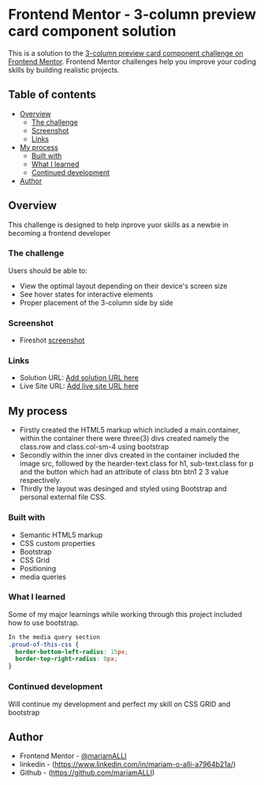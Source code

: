 # Frontend Mentor - 3-column preview card component solution

This is a solution to the [3-column preview card component challenge on Frontend Mentor](https://www.frontendmentor.io/challenges/3column-preview-card-component-pH92eAR2-). Frontend Mentor challenges help you improve your coding skills by building realistic projects. 

## Table of contents

- [Overview](#overview)
  - [The challenge](#the-challenge)
  - [Screenshot](#screenshot)
  - [Links](#links)
- [My process](#my-process)
  - [Built with](#built-with)
  - [What I learned](#what-i-learned)
  - [Continued development](#continued-development)
- [Author](#author)


## Overview
This challenge is designed to help inprove yuor skills as a 
 newbie in becoming a frontend developer

### The challenge

Users should be able to:

- View the optimal layout depending on their device's screen size
- See hover states for interactive elements
- Proper placement of the 3-column side by side

### Screenshot

- Fireshot [screenshot](https://i.imgur.com/Tdjs3NB.jpg)

### Links

- Solution URL: [Add solution URL here](https://github.com/mariamALLI/3column-card.git  )
- Live Site URL: [Add live site URL here](https://styled-wit-bootstrap.netlify.app/)

## My process
- Firstly created the HTML5 markup which included a main.container, within the container there were three(3) divs created namely the class.row and class.col-sm-4 using bootstrap
- Secondly within the inner divs created in the container included the image src, followed by the hearder-text.class for h1, sub-text.class for p and the button which had an attribute of class btn btn1 2 3 value respectively.
- Thirdly the layout was desinged and styled using Bootstrap and personal external file CSS.

### Built with

- Semantic HTML5 markup
- CSS custom properties
- Bootstrap
- CSS Grid
- Positioning
- media queries

### What I learned

Some of my major learnings while working through this project included how to use bootstrap. 

```css
In the media query section 
.proud-of-this-css {
  border-bottom-left-radius: 15px;
  border-top-right-radius: 0px;
}
```

### Continued development
Will continue my development and perfect my skill on CSS GRID
and bootstrap

## Author

- Frontend Mentor - [@mariamALLI](https://www.frontendmentor.io/profile/yourusername)  
- linkedin - (https://www.linkedin.com/in/mariam-o-alli-a7964b21a/)
- Github - (https://github.com/mariamALLI)

